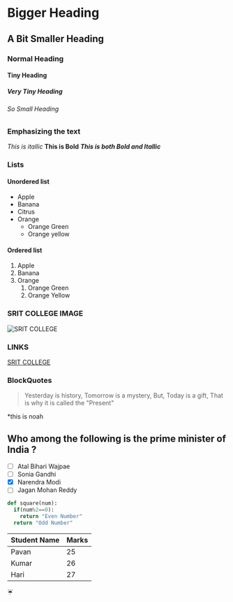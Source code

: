 # Bigger Heading
## A Bit Smaller Heading
### Normal Heading
#### Tiny Heading
##### Very Tiny Heading
###### So Small Heading 

### Emphasizing the text
*This is itallic*
**This is Bold**
***This is both Bold and Itallic***

### Lists
#### Unordered list
* Apple
* Banana
* Citrus
* Orange
  * Orange Green
  * Orange yellow
#### Ordered list
1. Apple
2. Banana
3. Orange
    1. Orange Green
    2. Orange Yellow

### SRIT COLLEGE IMAGE
![SRIT COLLEGE](https://cdn.vox-cdn.com/thumbor/V1lOFhoifgorg5qOnR8sPXyYvQ0=/0x0:2040x1560/1200x800/filters:focal(857x617:1183x943)/cdn.vox-cdn.com/uploads/chorus_image/image/65088839/Android_logo_stacked__RGB_.5.jpg)
### LINKS
[SRIT COLLEGE](https://srit.ac.in)

### BlockQuotes
> Yesterday is history,
> Tomorrow is a mystery,
> But, Today is a gift, That is why it is called the "Present"

\*this is noah

## Who among the following is the prime minister of India ?
- [ ] Atal Bihari Wajpae
- [ ] Sonia Gandhi
- [x] Narendra Modi
- [ ] Jagan Mohan Reddy

```python
def square(num):
  if(num%2==0):
    return "Even Number"
  return "Odd Number"
```
Student Name | Marks
-------------|-------------
Pavan|25
Kumar|26
Hari|27

:umbrella:




